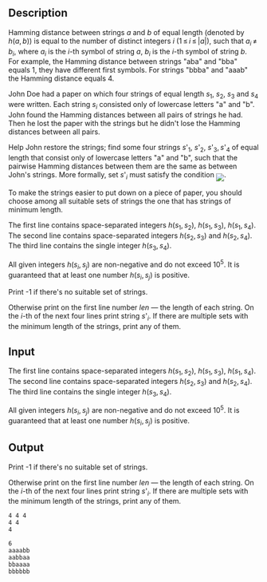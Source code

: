 ## Description

<div><p><span class="tex-font-style-it">Hamming distance</span> between strings <span class="tex-span"><i>a</i></span> and <span class="tex-span"><i>b</i></span> of equal length (denoted by <span class="tex-span"><i>h</i>(<i>a</i>, <i>b</i>)</span>) is equal to the number of distinct integers <span class="tex-span"><i>i</i></span> <span class="tex-span">(1 ≤ <i>i</i> ≤ |<i>a</i>|)</span>, such that <span class="tex-span"><i>a</i><sub class="lower-index"><i>i</i></sub> ≠ <i>b</i><sub class="lower-index"><i>i</i></sub></span>, where <span class="tex-span"><i>a</i><sub class="lower-index"><i>i</i></sub></span> is the <span class="tex-span"><i>i</i></span>-th symbol of string <span class="tex-span"><i>a</i></span>, <span class="tex-span"><i>b</i><sub class="lower-index"><i>i</i></sub></span> is the <span class="tex-span"><i>i</i></span>-th symbol of string <span class="tex-span"><i>b</i></span>. For example, the Hamming distance between strings "<span class="tex-font-style-tt">aba</span>" and "<span class="tex-font-style-tt">bba</span>" equals <span class="tex-span">1</span>, they have different first symbols. For strings "<span class="tex-font-style-tt">bbba</span>" and "<span class="tex-font-style-tt">aaab</span>" the Hamming distance equals <span class="tex-span">4</span>.</p><p>John Doe had a paper on which four strings of equal length <span class="tex-span"><i>s</i><sub class="lower-index">1</sub></span>, <span class="tex-span"><i>s</i><sub class="lower-index">2</sub></span>, <span class="tex-span"><i>s</i><sub class="lower-index">3</sub></span> and <span class="tex-span"><i>s</i><sub class="lower-index">4</sub></span> were written. Each string <span class="tex-span"><i>s</i><sub class="lower-index"><i>i</i></sub></span> consisted only of lowercase letters "<span class="tex-font-style-tt">a</span>" and "<span class="tex-font-style-tt">b</span>". John found the Hamming distances between all pairs of strings he had. Then he lost the paper with the strings but he didn't lose the Hamming distances between all pairs.</p><p>Help John restore the strings; find some four strings <span class="tex-span"><i>s</i>'<sub class="lower-index">1</sub></span>, <span class="tex-span"><i>s</i>'<sub class="lower-index">2</sub></span>, <span class="tex-span"><i>s</i>'<sub class="lower-index">3</sub>, <i>s</i>'<sub class="lower-index">4</sub></span> of equal length that consist only of lowercase letters "<span class="tex-font-style-tt">a</span>" and "<span class="tex-font-style-tt">b</span>", such that the pairwise Hamming distances between them are the same as between John's strings. More formally, set <span class="tex-span"><i>s</i>'<sub class="lower-index"><i>i</i></sub></span> must satisfy the condition <img align="middle" class="tex-formula" src="file://d0OTnWHy.png" style="max-width: 100.0%;max-height: 100.0%;">. </p><p>To make the strings easier to put down on a piece of paper, you should choose among all suitable sets of strings the one that has strings of <span class="tex-font-style-bf">minimum length</span>. </p></div><div class="input-specification"><p>The first line contains space-separated integers <span class="tex-span"><i>h</i>(<i>s</i><sub class="lower-index">1</sub>, <i>s</i><sub class="lower-index">2</sub>)</span>, <span class="tex-span"><i>h</i>(<i>s</i><sub class="lower-index">1</sub>, <i>s</i><sub class="lower-index">3</sub>)</span>, <span class="tex-span"><i>h</i>(<i>s</i><sub class="lower-index">1</sub>, <i>s</i><sub class="lower-index">4</sub>)</span>. The second line contains space-separated integers <span class="tex-span"><i>h</i>(<i>s</i><sub class="lower-index">2</sub>, <i>s</i><sub class="lower-index">3</sub>)</span> and <span class="tex-span"><i>h</i>(<i>s</i><sub class="lower-index">2</sub>, <i>s</i><sub class="lower-index">4</sub>)</span>. The third line contains the single integer <span class="tex-span"><i>h</i>(<i>s</i><sub class="lower-index">3</sub>, <i>s</i><sub class="lower-index">4</sub>)</span>.</p><p>All given integers <span class="tex-span"><i>h</i>(<i>s</i><sub class="lower-index"><i>i</i></sub>, <i>s</i><sub class="lower-index"><i>j</i></sub>)</span> are non-negative and do not exceed <span class="tex-span">10<sup class="upper-index">5</sup></span>. It is guaranteed that at least one number <span class="tex-span"><i>h</i>(<i>s</i><sub class="lower-index"><i>i</i></sub>, <i>s</i><sub class="lower-index"><i>j</i></sub>)</span> is positive.</p></div><div class="output-specification"><p>Print -1 if there's no suitable set of strings.</p><p>Otherwise print on the first line number <span class="tex-span"><i>len</i></span> — the length of each string. On the <span class="tex-span"><i>i</i></span>-th of the next four lines print string <span class="tex-span"><i>s</i>'<sub class="lower-index"><i>i</i></sub></span>. If there are multiple sets with the minimum length of the strings, print any of them. </p></div>

## Input

<p>The first line contains space-separated integers <span class="tex-span"><i>h</i>(<i>s</i><sub class="lower-index">1</sub>, <i>s</i><sub class="lower-index">2</sub>)</span>, <span class="tex-span"><i>h</i>(<i>s</i><sub class="lower-index">1</sub>, <i>s</i><sub class="lower-index">3</sub>)</span>, <span class="tex-span"><i>h</i>(<i>s</i><sub class="lower-index">1</sub>, <i>s</i><sub class="lower-index">4</sub>)</span>. The second line contains space-separated integers <span class="tex-span"><i>h</i>(<i>s</i><sub class="lower-index">2</sub>, <i>s</i><sub class="lower-index">3</sub>)</span> and <span class="tex-span"><i>h</i>(<i>s</i><sub class="lower-index">2</sub>, <i>s</i><sub class="lower-index">4</sub>)</span>. The third line contains the single integer <span class="tex-span"><i>h</i>(<i>s</i><sub class="lower-index">3</sub>, <i>s</i><sub class="lower-index">4</sub>)</span>.</p><p>All given integers <span class="tex-span"><i>h</i>(<i>s</i><sub class="lower-index"><i>i</i></sub>, <i>s</i><sub class="lower-index"><i>j</i></sub>)</span> are non-negative and do not exceed <span class="tex-span">10<sup class="upper-index">5</sup></span>. It is guaranteed that at least one number <span class="tex-span"><i>h</i>(<i>s</i><sub class="lower-index"><i>i</i></sub>, <i>s</i><sub class="lower-index"><i>j</i></sub>)</span> is positive.</p>

## Output

<p>Print -1 if there's no suitable set of strings.</p><p>Otherwise print on the first line number <span class="tex-span"><i>len</i></span> — the length of each string. On the <span class="tex-span"><i>i</i></span>-th of the next four lines print string <span class="tex-span"><i>s</i>'<sub class="lower-index"><i>i</i></sub></span>. If there are multiple sets with the minimum length of the strings, print any of them. </p>





```input1
4 4 4
4 4
4

```




```output1
6
aaaabb
aabbaa
bbaaaa
bbbbbb

```


